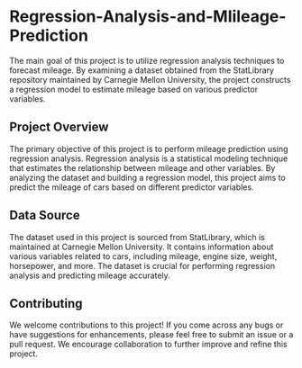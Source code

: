 # Regression-Analysis-and-MIileage-Prediction

The main goal of this project is to utilize regression analysis techniques to forecast mileage. By examining a dataset obtained from the StatLibrary repository maintained by Carnegie Mellon University, the project constructs a regression model to estimate mileage based on various predictor variables.

## Project Overview

The primary objective of this project is to perform mileage prediction using regression analysis. Regression analysis is a statistical modeling technique that estimates the relationship between mileage and other variables. By analyzing the dataset and building a regression model, this project aims to predict the mileage of cars based on different predictor variables.

## Data Source

The dataset used in this project is sourced from StatLibrary, which is maintained at Carnegie Mellon University. It contains information about various variables related to cars, including mileage, engine size, weight, horsepower, and more. The dataset is crucial for performing regression analysis and predicting mileage accurately.

## Contributing

We welcome contributions to this project! If you come across any bugs or have suggestions for enhancements, please feel free to submit an issue or a pull request. We encourage collaboration to further improve and refine this project.
